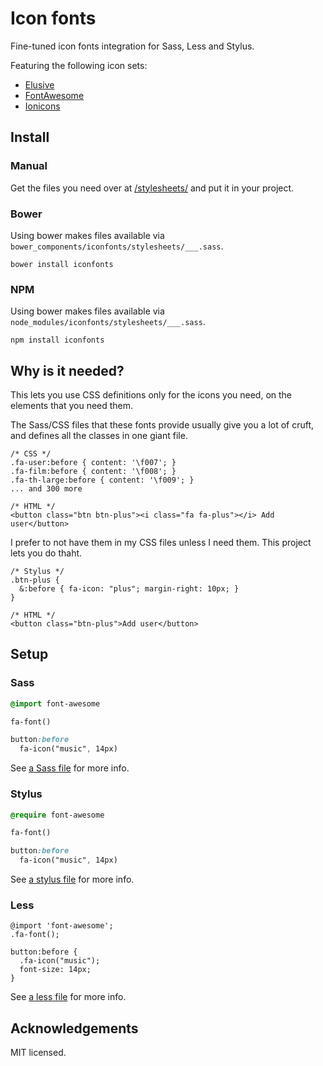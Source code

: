 # Icon fonts

Fine-tuned icon fonts integration for Sass, Less and Stylus.

Featuring the following icon sets:

 * [Elusive](http://shoestrap.org/downloads/elusive-icons-webfont/)
 * [FontAwesome](http://fontawesome.io)
 * [Ionicons](http://ionicons.com/fonts)

Install
-------

### Manual

Get the files you need over at [/stylesheets/](stylesheets) and put it in your 
project.

### Bower

Using bower makes files available via 
`bower_components/iconfonts/stylesheets/___.sass`.

    bower install iconfonts

### NPM

Using bower makes files available via 
`node_modules/iconfonts/stylesheets/___.sass`.

    npm install iconfonts

Why is it needed?
-----------------

This lets you use CSS definitions only for the icons you need, on the elements
that you need them.

The Sass/CSS files that these fonts provide usually give you a lot of cruft, and 
defines all the classes in one giant file.

```
/* CSS */
.fa-user:before { content: '\f007'; }
.fa-film:before { content: '\f008'; }
.fa-th-large:before { content: '\f009'; }
... and 300 more

/* HTML */
<button class="btn btn-plus"><i class="fa fa-plus"></i> Add user</button>
```

I prefer to not have them in my CSS files unless I need them. This project lets 
you do thaht.

```
/* Stylus */
.btn-plus {
  &:before { fa-icon: "plus"; margin-right: 10px; }
}

/* HTML */
<button class="btn-plus">Add user</button>
```

Setup
-----

### Sass

``` sass
@import font-awesome

fa-font()

button:before
  fa-icon("music", 14px)
```

See [a Sass file](sytlesheets/ionicons.sass) for more info.

### Stylus

``` sass
@require font-awesome

fa-font()

button:before
  fa-icon("music", 14px)
```

See [a stylus file](sytlesheets/ionicons.styl) for more info.

### Less

``` less
@import 'font-awesome';
.fa-font();

button:before {
  .fa-icon("music");
  font-size: 14px;
}
```

See [a less file](sytlesheets/ionicons.less) for more info.

## Acknowledgements

MIT licensed.

